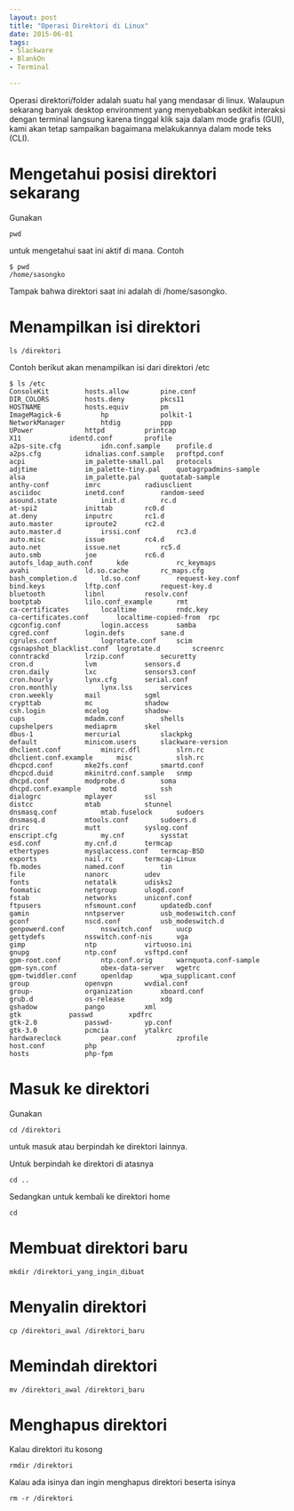 ```yaml
---
layout: post
title: "Operasi Direktori di Linux"
date: 2015-06-01
tags: 
- Slackware
- BlankOn
- Terminal

---
```

Operasi direktori/folder adalah suatu hal yang mendasar di linux. Walaupun sekarang banyak desktop environment yang menyebabkan sedikit interaksi dengan terminal langsung karena tinggal klik saja dalam mode grafis (GUI), kami akan tetap sampaikan bagaimana melakukannya dalam mode teks (CLI).

# Mengetahui posisi direktori sekarang
Gunakan
```
pwd
```

untuk mengetahui saat ini aktif di mana. Contoh

```
$ pwd
/home/sasongko
```

Tampak bahwa direktori saat ini adalah di /home/sasongko.

# Menampilkan isi direktori
```
ls /direktori
```

Contoh berikut akan menampilkan isi dari direktori /etc
```
$ ls /etc
ConsoleKit		   hosts.allow		  pine.conf
DIR_COLORS		   hosts.deny		  pkcs11
HOSTNAME		   hosts.equiv		  pm
ImageMagick-6		   hp			  polkit-1
NetworkManager		   htdig		  ppp
UPower			   httpd		  printcap
X11			   identd.conf		  profile
a2ps-site.cfg		   idn.conf.sample	  profile.d
a2ps.cfg		   idnalias.conf.sample   proftpd.conf
acpi			   im_palette-small.pal   protocols
adjtime			   im_palette-tiny.pal	  quotagrpadmins-sample
alsa			   im_palette.pal	  quotatab-sample
anthy-conf		   imrc			  radiusclient
asciidoc		   inetd.conf		  random-seed
asound.state		   init.d		  rc.d
at-spi2			   inittab		  rc0.d
at.deny			   inputrc		  rc1.d
auto.master		   iproute2		  rc2.d
auto.master.d		   irssi.conf		  rc3.d
auto.misc		   issue		  rc4.d
auto.net		   issue.net		  rc5.d
auto.smb		   joe			  rc6.d
autofs_ldap_auth.conf	   kde			  rc_keymaps
avahi			   ld.so.cache		  rc_maps.cfg
bash_completion.d	   ld.so.conf		  request-key.conf
bind.keys		   lftp.conf		  request-key.d
bluetooth		   libnl		  resolv.conf
bootptab		   lilo.conf_example	  rmt
ca-certificates		   localtime		  rndc.key
ca-certificates.conf	   localtime-copied-from  rpc
cgconfig.conf		   login.access		  samba
cgred.conf		   login.defs		  sane.d
cgrules.conf		   logrotate.conf	  scim
cgsnapshot_blacklist.conf  logrotate.d		  screenrc
conntrackd		   lrzip.conf		  securetty
cron.d			   lvm			  sensors.d
cron.daily		   lxc			  sensors3.conf
cron.hourly		   lynx.cfg		  serial.conf
cron.monthly		   lynx.lss		  services
cron.weekly		   mail			  sgml
crypttab		   mc			  shadow
csh.login		   mcelog		  shadow-
cups			   mdadm.conf		  shells
cupshelpers		   mediaprm		  skel
dbus-1			   mercurial		  slackpkg
default			   minicom.users	  slackware-version
dhclient.conf		   minirc.dfl		  slrn.rc
dhclient.conf.example	   misc			  slsh.rc
dhcpcd.conf		   mke2fs.conf		  smartd.conf
dhcpcd.duid		   mkinitrd.conf.sample   snmp
dhcpd.conf		   modprobe.d		  soma
dhcpd.conf.example	   motd			  ssh
dialogrc		   mplayer		  ssl
distcc			   mtab			  stunnel
dnsmasq.conf		   mtab.fuselock	  sudoers
dnsmasq.d		   mtools.conf		  sudoers.d
drirc			   mutt			  syslog.conf
enscript.cfg		   my.cnf		  sysstat
esd.conf		   my.cnf.d		  termcap
ethertypes		   mysqlaccess.conf	  termcap-BSD
exports			   nail.rc		  termcap-Linux
fb.modes		   named.conf		  tin
file			   nanorc		  udev
fonts			   netatalk		  udisks2
foomatic		   netgroup		  ulogd.conf
fstab			   networks		  uniconf.conf
ftpusers		   nfsmount.conf	  updatedb.conf
gamin			   nntpserver		  usb_modeswitch.conf
gconf			   nscd.conf		  usb_modeswitch.d
genpowerd.conf		   nsswitch.conf	  uucp
gettydefs		   nsswitch.conf-nis	  vga
gimp			   ntp			  virtuoso.ini
gnupg			   ntp.conf		  vsftpd.conf
gpm-root.conf		   ntp.conf.orig	  warnquota.conf-sample
gpm-syn.conf		   obex-data-server	  wgetrc
gpm-twiddler.conf	   openldap		  wpa_supplicant.conf
group			   openvpn		  wvdial.conf
group-			   organization		  xboard.conf
grub.d			   os-release		  xdg
gshadow			   pango		  xml
gtk			   passwd		  xpdfrc
gtk-2.0			   passwd-		  yp.conf
gtk-3.0			   pcmcia		  ytalkrc
hardwareclock		   pear.conf		  zprofile
host.conf		   php
hosts			   php-fpm
```

# Masuk ke direktori
Gunakan 
```
cd /direktori
```
untuk masuk atau berpindah ke direktori lainnya.

Untuk berpindah ke direktori di atasnya
```
cd ..
```

Sedangkan untuk kembali ke direktori home
```
cd
```

# Membuat direktori baru
```
mkdir /direktori_yang_ingin_dibuat
```

# Menyalin direktori
```
cp /direktori_awal /direktori_baru
```

# Memindah direktori
```
mv /direktori_awal /direktori_baru
```

# Menghapus direktori
Kalau direktori itu kosong
```
rmdir /direktori
```

Kalau ada isinya dan ingin menghapus direktori beserta isinya
```
rm -r /direktori
```

